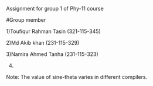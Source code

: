 Assignment for group 1 of Phy-11 course


#Group member

1)Toufiqur Rahman Tasin (321-115-345)

2)Md Akib khan (231-115-329)

3)Namira Ahmed Tanha (231-115-323)

4)


Note: The value of sine-theta varies in different compilers.
